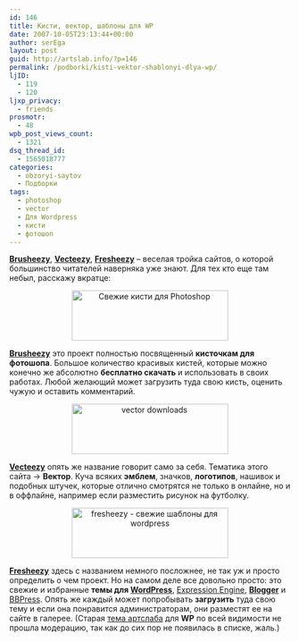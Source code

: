 ```yaml
---
id: 146
title: Кисти, вектор, шаблоны для WP
date: 2007-10-05T23:13:44+00:00
author: serEga
layout: post
guid: http://artslab.info/?p=146
permalink: /podborki/kisti-vektor-shablonyi-dlya-wp/
ljID:
  - 119
  - 120
ljxp_privacy:
  - friends
prosmotr:
  - 48
wpb_post_views_count:
  - 1321
dsq_thread_id:
  - 1565018777
categories:
  - obzoryi-saytov
  - Подборки
tags:
  - photoshop
  - vector
  - Для Wordpress
  - кисти
  - фотошоп
---
```

<a href="http://www.brusheezy.com/" title="photoshop brushes" target="_blank"><strong>Brusheezy</strong></a>, <a href="http://www.vecteezy.com/" title="free vector" target="_blank"><strong>Vecteezy</strong></a>, <a href="http://www.fresheezy.com/" title="wordpress themes" target="_blank"><strong>Fresheezy</strong></a> &#8211; веселая тройка сайтов, о которой большинство читателей наверняка уже знают. Для тех кто еще там небыл, расскажу вкратце:

<p style="text-align: center">
  <img src="http://img264.imageshack.us/img264/8982/brusheezymw3.jpg" title="Свежие кисти для Photoshop" alt="Свежие кисти для Photoshop" border="0" height="90" width="280" />
</p>

**<a href="http://www.brusheezy.com/" title="кисти для фотошоп" target="_blank">Brusheezy</a>** это проект полностью посвященный **кисточкам для фотошопа**. Большое количество красивых кистей, которые можно конечно же абсолютно **бесплатно скачать** и использовать в своих работах. Любой желающий может загрузить туда свою кисть, оценить чужую и оставить комментарий.

<p style="text-align: center">
  <img src="http://img101.imageshack.us/img101/6320/aiphpfilenamevecteezy2ad0.gif" title="vector downloads" alt="vector downloads" border="0" height="90" width="280" />
</p>

**<a href="http://www.vecteezy.com/" title="vecteezy" target="_blank">Vecteezy</a>** опять же название говорит само за себя. Тематика этого сайта -> **Вектор**. Куча всяких **эмблем**, значков, **логотипов**, нашивок и подобных штучек, которые отлично смотрятся не только в онлайне, но и в оффлайне, например если разместить рисунок на футболку.

<p style="text-align: center">
  <img src="http://img264.imageshack.us/img264/4263/freshro1.jpg" title="fresheezy - свежие шаблоны для wordpress" alt="fresheezy - свежие шаблоны для wordpress" border="0" height="90" width="280" />
</p>

**<a href="http://www.fresheezy.com/" title="темы для wordrpess" target="_blank">Fresheezy</a>** здесь с названием немного посложнее, не так уж и просто определить о чем проект. Но на самом деле все довольно просто: это свежие и избранные **темы для <a href="http://wordpress.org/" title="wordpress" target="_blank">WordPress</a>**, <a href="http://expressionengine.com/" title="Expression Engine" target="_blank">Expression Engine</a>, **<a href="http://blogger.com" title="blogger" target="_blank">Blogger</a>** и <a href="http://bbpress.org/" title="bbpress cms" target="_blank">BBPress</a>. Опять же каждый может попробывать **загрузить** туда свою тему и если она понравится администраторам, они разместят ее на сайте в галерее. (Старая <a href="http://artslab.info/?p=141" title="artslab wordpress theme" target="_blank">тема артслаба</a> для **WP** по всей видимости не прошла модерацию, так как до сих пор не появилась в списке, жаль.)